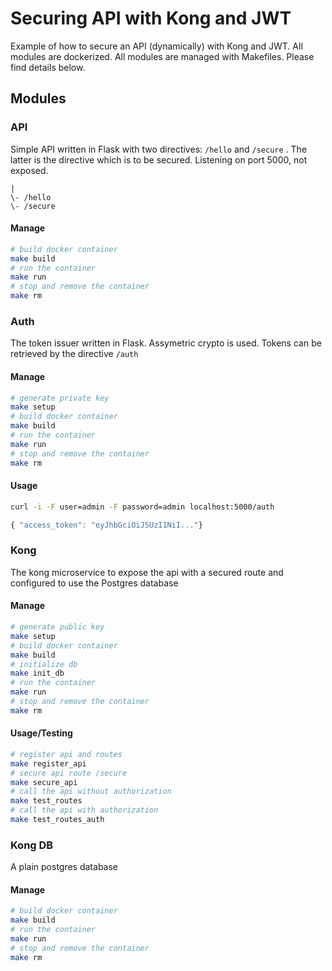 # Securing API with Kong and JWT

Example of how to secure an API (dynamically) with Kong and JWT. All modules are dockerized. All modules are managed with Makefiles. Please find details below.

## Modules

### API

Simple API written in Flask with two directives: `/hello` and `/secure` . The latter is the directive which is to be secured. Listening on port 5000, not exposed.

```
|
\- /hello    
\- /secure 
```

#### Manage

````bash
# build docker container
make build
# run the container
make run
# stop and remove the container
make rm
````

### Auth

The token issuer written in Flask. Assymetric crypto is used. Tokens can be retrieved by the directive `/auth` 

#### Manage

```bash
# generate private key
make setup
# build docker container
make build
# run the container
make run
# stop and remove the container
make rm
```

#### Usage

```bash
curl -i -F user=admin -F password=admin localhost:5000/auth
```

```js
{ "access_token": "eyJhbGciOiJSUzI1NiI..."}
```

### Kong

The kong microservice to expose the api with a secured route and configured to use the Postgres database

#### Manage

```bash
# generate public key
make setup
# build docker container
make build
# initialize db
make init_db
# run the container
make run
# stop and remove the container
make rm
```

#### Usage/Testing

````bash
# register api and routes
make register_api
# secure api route /secure
make secure_api
# call the api without authorization
make test_routes
# call the api with authorization
make test_routes_auth
````

### Kong DB

A plain postgres database

#### Manage

```bash
# build docker container
make build
# run the container
make run
# stop and remove the container
make rm
```

